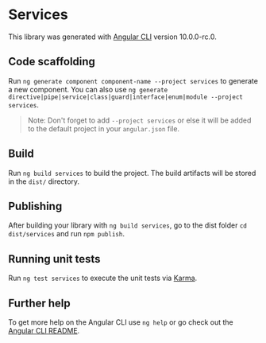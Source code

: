 # Services

This library was generated with [Angular CLI](https://github.com/angular/angular-cli) version 10.0.0-rc.0.

## Code scaffolding

Run `ng generate component component-name --project services` to generate a new component. You can also use `ng generate directive|pipe|service|class|guard|interface|enum|module --project services`.
> Note: Don't forget to add `--project services` or else it will be added to the default project in your `angular.json` file. 

## Build

Run `ng build services` to build the project. The build artifacts will be stored in the `dist/` directory.

## Publishing

After building your library with `ng build services`, go to the dist folder `cd dist/services` and run `npm publish`.

## Running unit tests

Run `ng test services` to execute the unit tests via [Karma](https://karma-runner.github.io).

## Further help

To get more help on the Angular CLI use `ng help` or go check out the [Angular CLI README](https://github.com/angular/angular-cli/blob/master/README.md).
